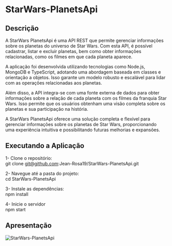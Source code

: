 
# StarWars-PlanetsApi

## Descrição
A StarWars PlanetsApi é uma API REST que permite gerenciar informações sobre os planetas do universo de Star Wars. Com esta API, é possível cadastrar, listar e excluir planetas, bem como obter informações relacionadas, como os filmes em que cada planeta aparece.

A aplicação foi desenvolvida utilizando tecnologias como Node.js, MongoDB e TypeScript, adotando uma abordagem baseada em classes e orientação a objetos. Isso garante um modelo robusto e escalável para lidar com as operações relacionadas aos planetas.

Além disso, a API integra-se com uma fonte externa de dados para obter informações sobre a relação de cada planeta com os filmes da franquia Star Wars. Isso permite que os usuários obtenham uma visão completa sobre os planetas e sua participação na história.

A StarWars PlanetsApi oferece uma solução completa e flexível para gerenciar informações sobre os planetas de Star Wars, proporcionando uma experiência intuitiva e possibilitando futuras melhorias e expansões.

## Executando a Aplicação
1- Clone o repositório: <br>
git clone git@github.com:Jean-Rosa19/StarWars-PlanetsApi.git

2- Navegue até a pasta do projeto: <br>
cd StarWars-PlanetsApi

3- Instale as dependências: <br>
   npm install

4- Inicie o servidor<br>
  npm start

  ## Apresentação 
  ![StarWars-PlanetsApi](https://media.giphy.com/media/v1.Y2lkPTc5MGI3NjExN2ZobmhycWhyajRyN3V3NzE1N2g2eWhwYTA2b3E5YjUwcWEzcHVudSZlcD12MV9pbnRlcm5hbF9naWZfYnlfaWQmY3Q9Zw/e55h9xGDBymJR7DezI/giphy.gif)
